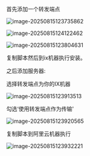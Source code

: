首先添加一个转发端点

![image-20250815123735862](https://img.coderluny.com:444/uploads/3ed98f1b-f5d1-45bc-aba5-4ad04b0a5ad4.png)

![image-20250815124122462](https://img.coderluny.com:444/uploads/1580e37e-80f7-48ef-b102-159251008e95.png)

![image-20250815123804631](https://img.coderluny.com:444/uploads/97e01f72-a97b-474e-8897-c6e9e544269a.png)

复制脚本然后到ix机器执行安装。



之后添加服务器:

选择转发端点为你的IX机器

![image-20250815123913513](https://img.coderluny.com:444/uploads/def50713-03bc-4f55-a63d-b067eebd2ce0.png)

勾选‘使用转发端点作为传输'

![image-20250815123920565](https://img.coderluny.com:444/uploads/227b3a3e-2bbd-4985-a4d9-1499e5501a86.png)

复制脚本到阿里云机器执行

![image-20250815123932221](https://img.coderluny.com:444/uploads/5ad0fd3d-b488-4b32-b429-6ad4e5348570.png)